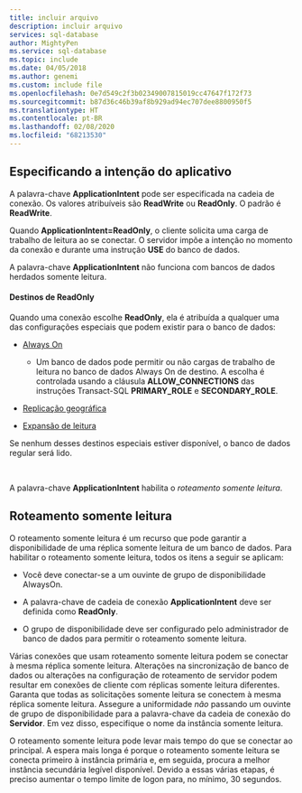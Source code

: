 ```yaml
---
title: incluir arquivo
description: incluir arquivo
services: sql-database
author: MightyPen
ms.service: sql-database
ms.topic: include
ms.date: 04/05/2018
ms.author: genemi
ms.custom: include file
ms.openlocfilehash: 0e7d549c2f3b02349007815019cc47647f172f73
ms.sourcegitcommit: b87d36c46b39af8b929ad94ec707dee8800950f5
ms.translationtype: HT
ms.contentlocale: pt-BR
ms.lasthandoff: 02/08/2020
ms.locfileid: "68213530"
---
```

## <a name="specifying-application-intent"></a>Especificando a intenção do aplicativo

A palavra-chave **ApplicationIntent** pode ser especificada na cadeia de conexão. Os valores atribuíveis são **ReadWrite** ou **ReadOnly**. O padrão é **ReadWrite**.

Quando **ApplicationIntent=ReadOnly**, o cliente solicita uma carga de trabalho de leitura ao se conectar. O servidor impõe a intenção no momento da conexão e durante uma instrução **USE** do banco de dados.

A palavra-chave **ApplicationIntent** não funciona com bancos de dados herdados somente leitura.  


#### <a name="targets-of-readonly"></a>Destinos de ReadOnly

Quando uma conexão escolhe **ReadOnly**, ela é atribuída a qualquer uma das configurações especiais que podem existir para o banco de dados:

- [Always On](~/database-engine/availability-groups/windows/overview-of-always-on-availability-groups-sql-server.md)
    - Um banco de dados pode permitir ou não cargas de trabalho de leitura no banco de dados Always On de destino. A escolha é controlada usando a cláusula **ALLOW_CONNECTIONS** das instruções Transact-SQL **PRIMARY_ROLE** e **SECONDARY_ROLE**.

- [Replicação geográfica](https://docs.microsoft.com/azure/sql-database/sql-database-geo-replication-overview)

- [Expansão de leitura](https://docs.microsoft.com/azure/sql-database/sql-database-read-scale-out)

Se nenhum desses destinos especiais estiver disponível, o banco de dados regular será lido.

&nbsp;

A palavra-chave **ApplicationIntent** habilita o *roteamento somente leitura*.


## <a name="read-only-routing"></a>Roteamento somente leitura

O roteamento somente leitura é um recurso que pode garantir a disponibilidade de uma réplica somente leitura de um banco de dados. Para habilitar o roteamento somente leitura, todos os itens a seguir se aplicam:

- Você deve conectar-se a um ouvinte de grupo de disponibilidade AlwaysOn.

- A palavra-chave de cadeia de conexão **ApplicationIntent** deve ser definida como **ReadOnly**.

- O grupo de disponibilidade deve ser configurado pelo administrador de banco de dados para permitir o roteamento somente leitura.

Várias conexões que usam roteamento somente leitura podem se conectar à mesma réplica somente leitura. Alterações na sincronização de banco de dados ou alterações na configuração de roteamento de servidor podem resultar em conexões de cliente com réplicas somente leitura diferentes. Garanta que todas as solicitações somente leitura se conectem à mesma réplica somente leitura. Assegure a uniformidade *não* passando um ouvinte de grupo de disponibilidade para a palavra-chave da cadeia de conexão do **Servidor**. Em vez disso, especifique o nome da instância somente leitura.

O roteamento somente leitura pode levar mais tempo do que se conectar ao principal. A espera mais longa é porque o roteamento somente leitura se conecta primeiro à instância primária e, em seguida, procura a melhor instância secundária legível disponível. Devido a essas várias etapas, é preciso aumentar o tempo limite de logon para, no mínimo, 30 segundos.

